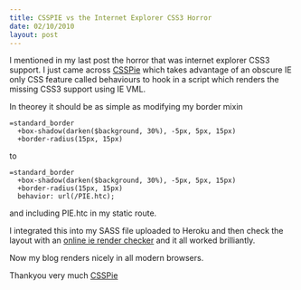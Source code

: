```yaml
--- 
title: CSSPIE vs the Internet Explorer CSS3 Horror
date: 02/10/2010
layout: post
--- 
```


I mentioned in my last post the horror that was internet explorer CSS3 support. I just
came across [CSSPie](http://css3pie.com/) which takes advantage of an obscure IE only
CSS feature called behaviours to hook in a script which renders the missing CSS3 support
using IE VML.

In theorey it should be as simple as modifying my border mixin

    =standard_border
      +box-shadow(darken($background, 30%), -5px, 5px, 15px)
      +border-radius(15px, 15px)

to

    =standard_border
      +box-shadow(darken($background, 30%), -5px, 5px, 15px)
      +border-radius(15px, 15px)
      behavior: url(/PIE.htc);

and including PIE.htc in my static route. 

I integrated this into my SASS file uploaded to Heroku and then check the 
layout with an [online ie render checker](http://ipinfo.info/netrenderer/index.php)
and it all worked brilliantly.

Now my blog renders nicely in all modern browsers. 

Thankyou very much [CSSPie](http://css3pie.com/)



